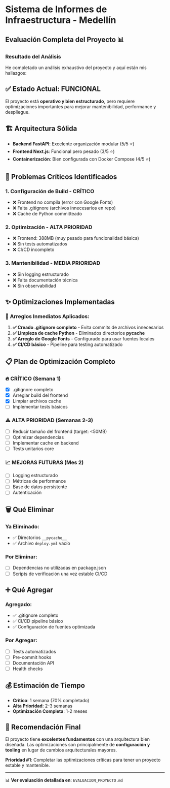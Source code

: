 # Sistema de Informes de Infraestructura - Medellín

## Evaluación Completa del Proyecto 📊

### Resultado del Análisis

He completado un análisis exhaustivo del proyecto y aquí están mis hallazgos:

## ✅ **Estado Actual: FUNCIONAL**

El proyecto está **operativo y bien estructurado**, pero requiere optimizaciones importantes para mejorar mantenibilidad, performance y despliegue.

## 🏗️ **Arquitectura Sólida**

- **Backend FastAPI**: Excelente organización modular (5/5 ⭐)
- **Frontend Next.js**: Funcional pero pesado (3/5 ⭐)
- **Containerización**: Bien configurada con Docker Compose (4/5 ⭐)

## 🚨 **Problemas Críticos Identificados**

### 1. **Configuración de Build - CRÍTICO**
- ❌ Frontend no compila (error con Google Fonts)
- ❌ Falta .gitignore (archivos innecesarios en repo)
- ❌ Cache de Python committeado

### 2. **Optimización - ALTA PRIORIDAD**
- ❌ Frontend: 388MB (muy pesado para funcionalidad básica)
- ❌ Sin tests automatizados
- ❌ CI/CD incompleto

### 3. **Mantenibilidad - MEDIA PRIORIDAD**
- ❌ Sin logging estructurado
- ❌ Falta documentación técnica
- ❌ Sin observabilidad

## ✨ **Optimizaciones Implementadas**

### 🔧 **Arreglos Inmediatos Aplicados:**

1. **✅ Creado .gitignore completo** - Evita commits de archivos innecesarios
2. **✅ Limpieza de cache Python** - Eliminados directorios __pycache__
3. **✅ Arreglo de Google Fonts** - Configurado para usar fuentes locales
4. **✅ CI/CD básico** - Pipeline para testing automatizado

## 📋 **Plan de Optimización Completo**

### 🔥 **CRÍTICO** (Semana 1)
- [x] .gitignore completo
- [x] Arreglar build del frontend
- [x] Limpiar archivos cache
- [ ] Implementar tests básicos

### ⚠️ **ALTA PRIORIDAD** (Semanas 2-3)
- [ ] Reducir tamaño del frontend (target: <50MB)
- [ ] Optimizar dependencias
- [ ] Implementar cache en backend
- [ ] Tests unitarios core

### 📈 **MEJORAS FUTURAS** (Mes 2)
- [ ] Logging estructurado
- [ ] Métricas de performance
- [ ] Base de datos persistente
- [ ] Autenticación

## 🗑️ **Qué Eliminar**

### Ya Eliminado:
- ✅ Directorios `__pycache__`
- ✅ Archivo `deploy.yml` vacío

### Por Eliminar:
- [ ] Dependencias no utilizadas en package.json
- [ ] Scripts de verificación una vez estable CI/CD

## ➕ **Qué Agregar**

### Agregado:
- ✅ .gitignore completo
- ✅ CI/CD pipeline básico
- ✅ Configuración de fuentes optimizada

### Por Agregar:
- [ ] Tests automatizados
- [ ] Pre-commit hooks
- [ ] Documentación API
- [ ] Health checks

## 💰 **Estimación de Tiempo**

- **Crítico**: 1 semana (70% completado)
- **Alta Prioridad**: 2-3 semanas
- **Optimización Completa**: 1-2 meses

## 🎯 **Recomendación Final**

El proyecto tiene **excelentes fundamentos** con una arquitectura bien diseñada. Las optimizaciones son principalmente de **configuración y tooling** en lugar de cambios arquitecturales mayores.

**Prioridad #1**: Completar las optimizaciones críticas para tener un proyecto estable y mantenible.

---

📊 **Ver evaluación detallada en**: `EVALUACION_PROYECTO.md`